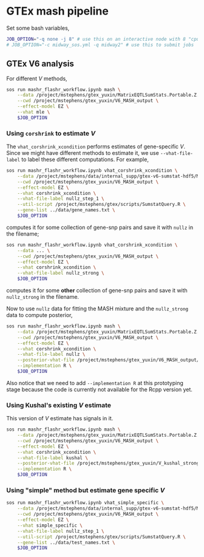 # GTEx mash pipeline

Set some bash variables,

```bash
JOB_OPTION="-q none -j 8" # use this on an interactive node with 8 "cpus" required.
# JOB_OPTION="-c midway_sos.yml -q midway2" # use this to submit jobs
```

## GTEx V6 analysis

For different $V$ methods,

```bash
sos run mashr_flashr_workflow.ipynb mash \
    --data /project/mstephens/gtex_yuxin/MatrixEQTLSumStats.Portable.Z.rds \
    --cwd /project/mstephens/gtex_yuxin/V6_MASH_output \
    --effect-model EZ \
    --vhat mle \
    $JOB_OPTION
```

### Using `corshrink` to estimate $V$

The `vhat_corshrink_xcondition` performs estimates of gene-specific $V$. Since we might have different methods to estimate it, we use `--vhat-file-label` to label these different computations. For example,

```bash
sos run mashr_flashr_workflow.ipynb vhat_corshrink_xcondition \
    --data /project/mstephens/data/internal_supp/gtex-v6-sumstat-hdf5/MatrixEQTLSumStats.h5 \
    --cwd /project/mstephens/gtex_yuxin/V6_MASH_output \
    --effect-model EZ \
    --vhat corshrink_xcondition \
    --vhat-file-label nullz_step_1 \
    --util-script /project/mstephens/gtex/scripts/SumstatQuery.R \
    --gene-list ../data/gene_names.txt \
    $JOB_OPTION
```

computes it for some collection of gene-snp pairs and save it with `nullz` in the filename; 

```bash
sos run mashr_flashr_workflow.ipynb vhat_corshrink_xcondition \
    --data ... \
    --cwd /project/mstephens/gtex_yuxin/V6_MASH_output \
    --effect-model EZ \
    --vhat corshrink_xcondition \
    --vhat-file-label nullz_strong \
    $JOB_OPTION
```

computes it for some **other** collection of gene-snp pairs and save it with `nullz_strong` in the filename.

Now to use `nullz` data for fitting the MASH mixture and the `nullz_strong` data to compute posterior,

```bash
sos run mashr_flashr_workflow.ipynb mash \
    --data /project/mstephens/gtex_yuxin/MatrixEQTLSumStats.Portable.Z.rds \
    --cwd /project/mstephens/gtex_yuxin/V6_MASH_output \
    --effect-model EZ \
    --vhat corshrink_xcondition \
    --vhat-file-label nullz \
    --posterior-vhat-file /project/mstephens/gtex_yuxin/V6_MASH_output/MatrixEQTLSumStats.Portable.Z.EZ.FL_PC3.V_corshrink_xcondition_nullz_strong.rds \
    --implementation R \
    $JOB_OPTION
```

Also notice that we need to add `--implementation R` at this prototyping stage because the code is currently not available for the Rcpp version yet.

### Using Kushal's existing $V$ estimate

This version of $V$ estimate has signals in it.

```bash
sos run mashr_flashr_workflow.ipynb mash \
    --data /project/mstephens/gtex_yuxin/MatrixEQTLSumStats.Portable.Z.rds \
    --cwd /project/mstephens/gtex_yuxin/V6_MASH_output \
    --effect-model EZ \
    --vhat corshrink_xcondition \
    --vhat-file-label kushal \
    --posterior-vhat-file /project/mstephens/gtex_yuxin/V_kushal_strong_tissuewide.rds \
    --implementation R \
    $JOB_OPTION
```

### Using "simple" method but estimate gene specific $V$

```bash
sos run mashr_flashr_workflow.ipynb vhat_simple_specific \
    --data /project/mstephens/data/internal_supp/gtex-v6-sumstat-hdf5/MatrixEQTLSumStats.h5 \
    --cwd /project/mstephens/gtex_yuxin/V6_MASH_output \
    --effect-model EZ \
    --vhat simple_specific \
    --vhat-file-label nullz_step_1 \
    --util-script /project/mstephens/gtex/scripts/SumstatQuery.R \
    --gene-list ../data/test_names.txt \
    $JOB_OPTION
```